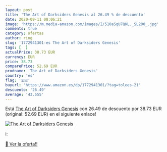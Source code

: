 ```yaml
---
layout: post
title: 'The Art of Darksiders Genesis al 26.49 % de descuento'
date: 2020-09-11 08:06:21
image: 'https://m.media-amazon.com/images/I/510aSqU7QKL._SL200_.jpg'
comments: true
category: ofertas
author: ring
slug: '1772941301-es The Art of Darksiders Genesis'
tags: [  ]
actualPrice: 38.73 EUR
currency: EUR
price: 38.73
comparePrice: 52.69 EUR
prodname: 'The Art of Darksiders Genesis'
country: 'es'
flag: '🇪🇸'
buyurl: 'https://www.amazon.es/dp/1772941301/?tag=tolees-21'
descuento: '26.49'
average: '43.555'
---
```


Está [The Art of Darksiders Genesis](https://www.amazon.es/dp/1772941301/?tag=tolees-21) con 26.49 de descuento por 38.73 EUR (original: 52.69 EUR) en el siguiente enlace!

[![The Art of Darksiders Genesis](https://m.media-amazon.com/images/I/510aSqU7QKL._SL200_.jpg)](https://www.amazon.es/dp/1772941301/?tag=tolees-21)

ℹ️:


[🛒 Ver la oferta!!](https://www.amazon.es/dp/1772941301/?tag=tolees-21)
